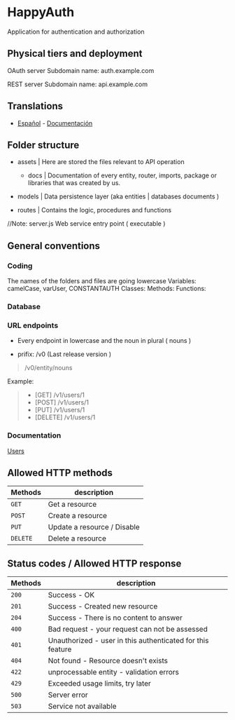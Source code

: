 # HappyAuth

Application for authentication and authorization

## Physical tiers and deployment ##

OAuth server
Subdomain name: auth.example.com

REST server
Subdomain name: api.example.com

## Translations ##

+ [Español](/assets/translations/README_es_CO.md) - [Documentación](/assets/docs/ES/)

## Folder structure ##

+ assets | Here are stored the files relevant to API operation
    * docs | Documentation of every entity, router, imports, package or libraries that was created by us.

+ models | Data persistence layer (aka entities | databases documents )

+ routes | Contains the logic, procedures and functions

//Note: server.js  Web service entry point ( executable )

## General conventions ##

### Coding ###

The names of the folders and files are going lowercase
Variables: camelCase, varUser, CONSTANTAUTH
Classes:
Methods:
Functions:

### Database ###


### URL endpoints ###

+ Every endpoint in lowercase and the noun in plural ( nouns )

+ prifix: /v0 (Last release version )

> /v0/entity/nouns

Example:

> + [GET] /v1/users/1
> + [POST] /v1/users/1
> + [PUT] /v1/users/1
> + [DELETE] /v1/users/1

### Documentation ###

[Users](/assets/users.md)


## Allowed HTTP methods ##

| Methods        | description                              |
| ------------- | ----------------------------------------- |
| `GET`         | Get a resource                            |
| `POST`        | Create a resource                         |
| `PUT`         | Update a resource / Disable               |
| `DELETE`      | Delete a resource                         |


## Status codes / Allowed HTTP response ##

| Methods        | description                                                  |
| ------------- | ------------------------------------------------------------- |
| `200`         | Success - OK                                                  |
| `201`         | Success - Created new resource                                |
| `204`         | Success - There is no content to answer                       |
| `400`         | Bad request - your request can not be assessed                |
| `401`         | Unauthorized - user in this authenticated for this feature    |
| `404`         | Not found - Resource doesn't exists                           |
| `422`         | unprocessable entity - validation errors                      |
| `429`         | Exceeded usage limits, try later                              |
| `500`         | Server error                                                  |
| `503`         | Service not available                                         |
